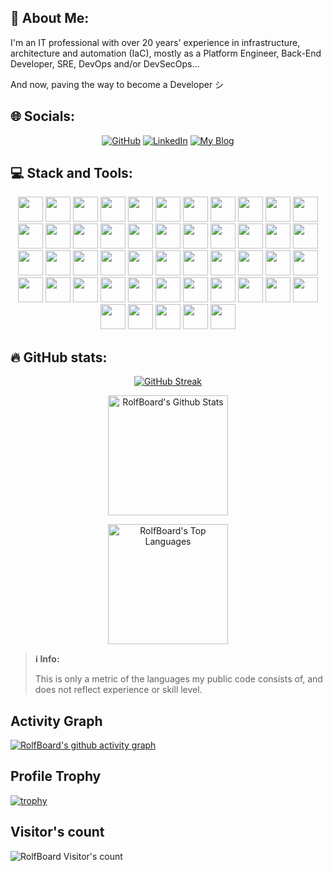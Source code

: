## 💫 About Me:
I'm an IT professional with over 20 years' experience in infrastructure, architecture and  automation (IaC), mostly as a Platform Engineer, Back-End Developer, SRE, DevOps and/or DevSecOps...

And now, paving the way to become a Developer シ

## 🌐 Socials:
<p align="center">
  <a href="https://github.com/RolfBoard">
  <img src="https://img.shields.io/badge/GitHub-100000?style=for-the-badge&logo=github&logoColor=white" alt="GitHub"></a>
  <a href="https://www.linkedin.com/in/rodolfoangelinorodrigues/">
  <img src="https://img.shields.io/badge/linkedin-%230077B5.svg?style=for-the-badge&logo=linkedin&logoColor=white" alt="LinkedIn"></a>
  <a href="https://blog.rodol.tec.br/">
  <img src="https://img.shields.io/badge/Blog-33B29E?style=for-the-badge&logo=hugo&logoColor=white" alt="My Blog"></a>
</p>


## 💻 Stack and Tools:

<p align="center">
    <img src="https://cdn.jsdelivr.net/gh/devicons/devicon/icons/python/python-original.svg" height="40" width="40"/>
    <img src="https://cdn.jsdelivr.net/gh/devicons/devicon/icons/pytest/pytest-original.svg" height="40" width="40"/>
    <img src='https://cdn.jsdelivr.net/gh/devicons/devicon/icons/csharp/csharp-original.svg' height="40" width="40"/>
    <img src="https://cdn.jsdelivr.net/gh/devicons/devicon/icons/git/git-plain.svg" height="40" width="40"/>
    <img src="https://cdn.jsdelivr.net/gh/devicons/devicon/icons/mysql/mysql-original.svg" height="40" width="40"/>
    <img src="https://cdn.jsdelivr.net/gh/devicons/devicon/icons/sqlite/sqlite-original.svg" height="40" width="40"/>
    <img src="https://cdn.jsdelivr.net/gh/devicons/devicon/icons/html5/html5-original.svg" height="40" width="40"/>
    <img src="https://cdn.jsdelivr.net/gh/devicons/devicon/icons/css3/css3-original.svg" height="40" width="40"/>
    <img src="https://cdn.jsdelivr.net/gh/devicons/devicon/icons/amazonwebservices/amazonwebservices-original-wordmark.svg" height="40" width="40"/>
    <img src="https://cdn.jsdelivr.net/gh/devicons/devicon/icons/pandas/pandas-original.svg" height="40" width="40"/>
    <img src="https://cdn.jsdelivr.net/gh/devicons/devicon/icons/flask/flask-original.svg" height="40" width="40"/>
    <img src="https://cdn.jsdelivr.net/gh/devicons/devicon/icons/markdown/markdown-original.svg" height="40" width="40"/>
    <img src="https://cdn.jsdelivr.net/gh/devicons/devicon/icons/bash/bash-original.svg" height="40" width="40"/>
    <img src="https://cdn.jsdelivr.net/gh/devicons/devicon/icons/django/django-plain-wordmark.svg" height="40" width="40"/>
    <img src="https://cdn.jsdelivr.net/gh/devicons/devicon/icons/docker/docker-original.svg" height="40" width="40"/>
    <img src="https://cdn.jsdelivr.net/gh/devicons/devicon/icons/googlecloud/googlecloud-original.svg" height="40" width="40"/>
    <img src="https://cdn.jsdelivr.net/gh/devicons/devicon/icons/azure/azure-original.svg" height="40" width="40"/>
    <img src="https://cdn.jsdelivr.net/gh/devicons/devicon/icons/kubernetes/kubernetes-original.svg" height="40" width="40"/>
    <img src="https://cdn.jsdelivr.net/gh/devicons/devicon/icons/linux/linux-original.svg" height="40" width="40"/>
    <img src="https://cdn.jsdelivr.net/gh/devicons/devicon/icons/redis/redis-original.svg" height="40" width="40"/>
    <img src="https://cdn.jsdelivr.net/gh/devicons/devicon/icons/mongodb/mongodb-original.svg" height="40" width="40"/>
    <img src="https://cdn.jsdelivr.net/gh/devicons/devicon/icons/fastapi/fastapi-original.svg" height="40" width="40"/>
    <img src="https://cdn.jsdelivr.net/gh/devicons/devicon/icons/powershell/powershell-original.svg" height="40" width="40"/>
    <img src="https://cdn.jsdelivr.net/gh/devicons/devicon/icons/githubactions/githubactions-original.svg" height="40" width="40"/>
    <img src="https://cdn.jsdelivr.net/gh/devicons/devicon/icons/gitlab/gitlab-original.svg" height="40" width="40"/>
    <img src="https://cdn.jsdelivr.net/gh/devicons/devicon/icons/azuredevops/azuredevops-plain.svg" height="40" width="40"/>
    <img src="https://cdn.jsdelivr.net/gh/devicons/devicon/icons/ansible/ansible-plain.svg" height="40" width="40"/>
    <img src="https://cdn.jsdelivr.net/gh/devicons/devicon/icons/terraform/terraform-original.svg" height="40" width="40"/>
    <img src="https://cdn.jsdelivr.net/gh/devicons/devicon/icons/grafana/grafana-original.svg" height="40" width="40"/>
    <img src="https://cdn.jsdelivr.net/gh/devicons/devicon/icons/argocd/argocd-original.svg" height="40" width="40"/>
    <img src="https://cdn.jsdelivr.net/gh/devicons/devicon/icons/vsphere/vsphere-original.svg" height="40" width="40"/>
    <img src="https://cdn.jsdelivr.net/gh/devicons/devicon/icons/vscode/vscode-original.svg" height="40" width="40"/>
    <img src="https://cdn.jsdelivr.net/gh/devicons/devicon/icons/vim/vim-original.svg" height="40" width="40"/>
    <img src="https://cdn.jsdelivr.net/gh/devicons/devicon/icons/ubuntu/ubuntu-original.svg" height="40" width="40"/>
    <img src="https://cdn.jsdelivr.net/gh/devicons/devicon/icons/swagger/swagger-original.svg" height="40" width="40"/>
    <img src="https://cdn.jsdelivr.net/gh/devicons/devicon/icons/prometheus/prometheus-original.svg" height="40" width="40"/>
    <img src="https://cdn.jsdelivr.net/gh/devicons/devicon/icons/postgresql/postgresql-original.svg" height="40" width="40"/>
    <img src="https://cdn.jsdelivr.net/gh/devicons/devicon/icons/opentelemetry/opentelemetry-original.svg" height="40" width="40"/>
    <img src="https://cdn.jsdelivr.net/gh/devicons/devicon/icons/okta/okta-original.svg" height="40" width="40"/>
    <img src="https://cdn.jsdelivr.net/gh/devicons/devicon/icons/nginx/nginx-original.svg" height="40" width="40"/>
    <img src="https://cdn.jsdelivr.net/gh/devicons/devicon/icons/microsoftsqlserver/microsoftsqlserver-original.svg" height="40" width="40"/>
    <img src="https://cdn.jsdelivr.net/gh/devicons/devicon/icons/json/json-original.svg" height="40" width="40"/>
    <img src="https://cdn.jsdelivr.net/gh/devicons/devicon/icons/jenkins/jenkins-original.svg" height="40" width="40"/>
    <img src="https://cdn.jsdelivr.net/gh/devicons/devicon/icons/hugo/hugo-original.svg" height="40" width="40"/>
    <img src="https://cdn.jsdelivr.net/gh/devicons/devicon/icons/helm/helm-original.svg" height="40" width="40"/>
    <img src="https://cdn.jsdelivr.net/gh/devicons/devicon/icons/grpc/grpc-plain.svg" height="40" width="40"/>
    <img src="https://cdn.jsdelivr.net/gh/devicons/devicon/icons/dotnetcore/dotnetcore-original.svg" height="40" width="40"/>
    <img src="https://cdn.jsdelivr.net/gh/devicons/devicon/icons/dbeaver/dbeaver-original.svg" height="40" width="40"/>
    <img src="https://cdn.jsdelivr.net/gh/devicons/devicon/icons/cloudflare/cloudflare-original.svg" height="40" width="40"/>
</p>

## 🔥 GitHub stats:

<!-- GitHub Readme Streak Stats -->
<p align="center">
<a href="https://git.io/streak-stats"><img src="https://streak-stats.demolab.com?user=RolfBoard&theme=tokyonight&hide_border=true&exclude_days=Sun%2CSat" alt="GitHub Streak" /></a>
</p>

<p align="center">
  <a href="https://github.com/RolfBoard"><img alt="RolfBoard's Github Stats" src="https://github-readme-stats.vercel.app/api?username=RolfBoard&show_icons=true&include_all_commits=true&count_private=true&theme=tokyonight&hide_border=true&bg_color=&title_color=&rank_icon=github&icon_color=" height="192px"/></a>
</p>
<p align="center">
  <a href="https://github.com/RolfBoard"><img alt="RolfBoard's Top Languages" src="https://github-readme-stats.vercel.app/api/top-langs/?username=RolfBoard&layout=compact&theme=tokyonight&hide_border=true&bg_color=&title_color=&icon_color=&hide=HTML,Jupyter%20Notebook" height="192px"/></a>
</p>

> **ℹ️ Info:**
>
> This is only a metric of the languages my public code consists of, and does not reflect experience or skill level.

## Activity Graph
[![RolfBoard's github activity graph](https://github-readme-activity-graph.vercel.app/graph?username=RolfBoard&bg_color=14141D&color=5F91FC&line=33B29E&point=B30089&area=true&hide_border=true)](https://github.com/RolfBoard/github-readme-activity-graph)

## Profile Trophy
[![trophy](https://github-profile-trophy.vercel.app/?username=RolfBoard&theme=tokyonight)](https://github.com/RolfBoard/github-profile-trophy)

## Visitor's count
<p>
<img src="https://profile-counter.glitch.me/{RolfBoard}/count.svg/" alt="RolfBoard Visitor's count" />
</p>
